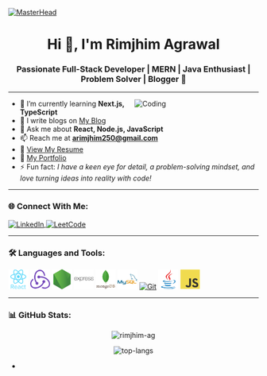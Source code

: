 [![MasterHead](https://user-images.githubusercontent.com/74038190/225813708-98b745f2-7d22-48cf-9150-083f1b00d6c9.gif)](https://github.com/rimjhim-ag)

<h1 align="center">Hi 👋, I'm Rimjhim Agrawal</h1>
<h3 align="center">Passionate Full-Stack Developer | MERN | Java Enthusiast | Problem Solver | Blogger 🚀</h3>

---

<img align="right" alt="Coding" width="250" src="https://media2.giphy.com/media/v1.Y2lkPTc5MGI3NjExOWdnajh0ODg5NnNvbGhocXI5NW9vdnMycHZlbHhkNmxwdGhyZjI2dSZlcD12MV9pbnRlcm5hbF9naWZfYnlfaWQmY3Q9Zw/78XCFBGOlS6keY1Bil/giphy.gif">

- 🌱 I’m currently learning **Next.js, TypeScript**  
- 📝 I write blogs on [My Blog](https://blogbae3blogs.blogspot.com/)  
- 💬 Ask me about **React, Node.js, JavaScript**  
- 📫 Reach me at **arimjhim250@gmail.com**  
- 📄 [View My Resume](https://drive.google.com/file/d/1ON8FhVn_69XBhIXRk6IdhQiWEaUJbIdA/view?usp=sharing)  
- 🔗 [My Portfolio](https://portfolio-rimjhim.vercel.app/)  
- ⚡ Fun fact: *I have a keen eye for detail, a problem-solving mindset, and love turning ideas into reality with code!*  

---

### 🌐 Connect With Me:
<p align="left">
<a href="https://linkedin.com/in/rimjhim-agrawal23000" target="_blank">
  <img align="center" src="https://raw.githubusercontent.com/rahuldkjain/github-profile-readme-generator/master/src/images/icons/Social/linked-in-alt.svg" alt="LinkedIn" height="30" width="40"/>
</a>
<a href="https://www.leetcode.com/arimjhim250" target="_blank">
  <img align="center" src="https://raw.githubusercontent.com/rahuldkjain/github-profile-readme-generator/master/src/images/icons/Social/leet-code.svg" alt="LeetCode" height="30" width="40"/>
</a>
</p>

---

### 🛠️ Languages and Tools:
<p align="left">
<a href="https://reactjs.org/" target="_blank"><img src="https://raw.githubusercontent.com/devicons/devicon/master/icons/react/react-original-wordmark.svg" alt="React" width="40" height="40"/></a>
<a href="https://redux.js.org" target="_blank"><img src="https://raw.githubusercontent.com/devicons/devicon/master/icons/redux/redux-original.svg" alt="Redux" width="40" height="40"/></a>
<a href="https://nodejs.org" target="_blank"><img src="https://raw.githubusercontent.com/devicons/devicon/master/icons/nodejs/nodejs-original.svg" alt="Node.js" width="40" height="40"/></a>
<a href="https://expressjs.com" target="_blank"><img src="https://raw.githubusercontent.com/devicons/devicon/master/icons/express/express-original-wordmark.svg" alt="Express" width="40" height="40"/></a>
<a href="https://www.mongodb.com/" target="_blank"><img src="https://raw.githubusercontent.com/devicons/devicon/master/icons/mongodb/mongodb-original-wordmark.svg" alt="MongoDB" width="40" height="40"/></a>
<a href="https://www.mysql.com/" target="_blank"><img src="https://raw.githubusercontent.com/devicons/devicon/master/icons/mysql/mysql-original-wordmark.svg" alt="MySQL" width="40" height="40"/></a>
<a href="https://git-scm.com/" target="_blank"><img src="https://www.vectorlogo.zone/logos/git-scm/git-scm-icon.svg" alt="Git" width="40" height="40"/></a>
<a href="https://www.java.com" target="_blank"><img src="https://raw.githubusercontent.com/devicons/devicon/master/icons/java/java-original.svg" alt="Java" width="40" height="40"/></a>
<a href="https://developer.mozilla.org/en-US/docs/Web/JavaScript" target="_blank"><img src="https://raw.githubusercontent.com/devicons/devicon/master/icons/javascript/javascript-original.svg" alt="JavaScript" width="40" height="40"/></a>
</p>

---

### 📊 GitHub Stats:
<p align="center">
  <img src="https://github-readme-stats.vercel.app/api?username=rimjhim-ag&show_icons=true&locale=en&count_private=true&include_all_commits=true&theme=tokyonight" alt="rimjhim-ag" />
</p>
<p align="center">
  <img src="https://github-readme-stats.vercel.app/api/top-langs/?username=rimjhim-ag&layout=compact&theme=tokyonight" alt="top-langs" />
</p>

-
